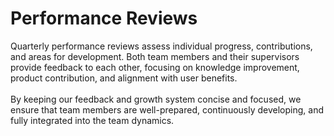 # Performance Reviews

Quarterly performance reviews assess individual progress, contributions, and areas for development. Both team members and their supervisors provide feedback to each other, focusing on knowledge improvement, product contribution, and alignment with user benefits.\
\
By keeping our feedback and growth system concise and focused, we ensure that team members are well-prepared, continuously developing, and fully integrated into the team dynamics.
